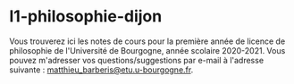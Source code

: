 # l1-philosophie-dijon
Vous trouverez ici les notes de cours pour la première année de licence de philosophie de l'Université de Bourgogne, année scolaire 2020-2021. Vous pouvez m'adresser vos questions/suggestions par e-mail à l'adresse suivante : matthieu_barberis@etu.u-bourgogne.fr.
